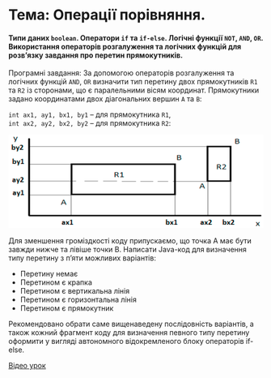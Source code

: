 # Тема: Операції порівняння.
#### Типи даних `boolean`. Оператори `if` та `if-else`. Логічні функції `NOT`, `AND`, `OR`. Використання операторів розгалуження та логічних функцій для розв’язку завдання про перетин прямокутників.

Програмні завдання:
За допомогою операторів розгалуження та логічних функцій `AND`, `OR` визначити тип перетину двох прямокутників `R1` та `R2` із
сторонами, що є паралельними вісям координат. Прямокутники задано координатами двох діагональних вершин `А` та `В`:

`int ax1, ay1, bx1, by1` – для прямокутника `R1`, <br>
`int ax2, ay2, bx2, by2` – для прямокутника `R2`:

![rectangles.png](rectangles.png)

Для зменшення громіздкості коду припускаємо, що точка А має бути завжди нижче та лівіше точки В.
Написати Java-код для визначення типу перетину з п’яти можливих варіантів:
*  Перетину немає
*  Перетином є крапка
*  Перетином є вертикальна лінія
*  Перетином є горизонтальна лінія
*  Перетином є прямокутник

Рекомендовано обрати саме вищенаведену послідовність варіантів, а також кожний фрагмент коду для визначення певного типу перетину оформити у вигляді автономного відокремленого блоку операторів if-else.

[Відео урок](https://www.youtube.com/watch?v=NK6RFv8xFkU)
